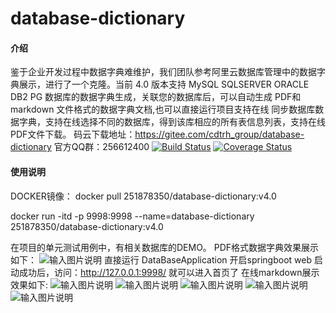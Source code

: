 # database-dictionary

#### 介绍
鉴于企业开发过程中数据字典难维护，我们团队参考阿里云数据库管理中的数据字典展示，进行了一个克隆。当前 4.0 版本支持 MySQL SQLSERVER ORACLE DB2 PG 数据库的数据字典生成，关联您的数据库后，可以自动生成 PDF和markdown 文件格式的数据字典文档,也可以直接运行项目支持在线
同步数据库数据字典，支持在线选择不同的数据库，得到该库相应的所有表信息列表，支持在线PDF文件下载。
码云下载地址：https://gitee.com/cdtrh_group/database-dictionary
官方QQ群：256612400
[![Build Status](https://travis-ci.org/jingxiaohu/database-dictionary.svg?branch=master)](https://travis-ci.org/jingxiaohu/database-dictionary)
[![Coverage Status](https://coveralls.io/repos/github/jingxiaohu/database-dictionary/badge.svg?branch=master)](https://coveralls.io/github/jingxiaohu/database-dictionary?branch=master)
#### 使用说明
DOCKER镜像：
docker pull 251878350/database-dictionary:v4.0

docker run -itd -p 9998:9998 --name=database-dictionary  251878350/database-dictionary:v4.0

在项目的单元测试用例中，有相关数据库的DEMO。
PDF格式数据字典效果展示如下：
![输入图片说明](https://images.gitee.com/uploads/images/2019/0909/165825_17d123d2_1447662.png "PDF2.png")
直接运行 DataBaseApplication 开启springboot web 启动成功后，访问：http://127.0.0.1:9998/ 就可以进入首页了
在线markdown展示效果如下:
![输入图片说明](https://images.gitee.com/uploads/images/2019/0909/165854_e0c42eb6_1447662.png "WEB.png")
![输入图片说明](https://images.gitee.com/uploads/images/2019/0909/165904_b0614670_1447662.png "web2.png")
![输入图片说明](https://images.gitee.com/uploads/images/2019/0909/165915_f047f1b8_1447662.png "v4.png")
![输入图片说明](https://images.gitee.com/uploads/images/2019/0909/165926_da6ce172_1447662.png "web3.png")
![输入图片说明](https://images.gitee.com/uploads/images/2019/0909/165938_a32c886e_1447662.png "web4.png")

